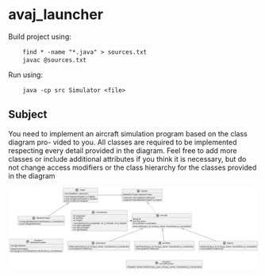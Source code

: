 # avaj_launcher


Build project using: 

```
    find * -name "*.java" > sources.txt
    javac @sources.txt
```



Run using:
```
    java -cp src Simulator <file>
```


## Subject

You need to implement an aircraft simulation program based on the class diagram pro-
vided to you. All classes are required to be implemented respecting every detail provided
in the diagram. Feel free to add more classes or include additional attributes if you think
it is necessary, but do not change access modifiers or the class hierarchy for the classes
provided in the diagram

![uml](avaj_uml.png)